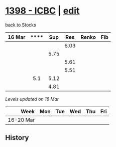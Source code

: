 # [1398 - ICBC](https://alwinwoo.github.io/stocks/1398.html) | [edit](https://github.com/alwinwoo/alwinwoo.github.io/edit/master/stocks/1398.md)
[back to Stocks](https://alwinwoo.github.io/stocks.html)

| 16 Mar  | ****   | Sup   | Res   | Renko       | Fib
| ---:    | :---:  | :---: | :---: | :---        | :---
|         |        |       | 6.03
|         |        | 5.75  |     
|         |        |       | 5.61
|         |        |       | 5.51 
|         | 5.1    | 5.12  | 
|         |        | 4.81  | 

*Levels updated on 16 Mar*

Week      | Mon   | Tue   | Wed   | Thu   | Fri   |
---:      | :---: | :---: | :---: | :---: | :---: |
16-20 Mar |       | 

## History
